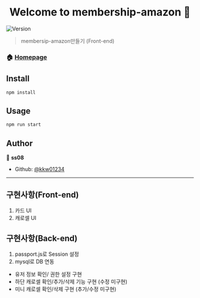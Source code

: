 <h1 align="center">Welcome to membership-amazon 👋</h1>
<p>
  <img alt="Version" src="https://img.shields.io/badge/version-0.0.1-blue.svg?cacheSeconds=2592000" />
</p>

> membersip-amazon만들기 (Front-end)

### 🏠 [Homepage](http://boostcampamazon.cf:3000)

## Install

```sh
npm install
```

## Usage

```sh
npm run start
```

## Author

👤 **ss08**

* Github: [@kkw01234](https://github.com/kkw01234)
---
## 구현사항(Front-end)
1. 카드 UI
2. 캐로셀 UI

## 구현사항(Back-end)
1. passport.js로 Session 설정
2. mysql로 DB 연동
- 유저 정보 확인/ 권한 설정 구현
- 하단 캐로셀 확인/추가/삭제 기능 구현 (수정 미구현)
- 미니 캐로셀 확인/삭제 구현 (추가/수정 미구현)
